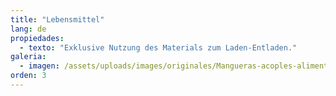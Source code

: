 ```yaml
---
title: "Lebensmittel"
lang: de
propiedades:
  - texto: "Exklusive Nutzung des Materials zum Laden-Entladen."
galeria:
  - imagen: /assets/uploads/images/originales/Mangueras-acoples-alimentario.jpg
orden: 3
---
```

